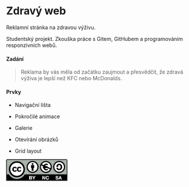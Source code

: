 # Zdravý web

Reklamní stránka na zdravou výživu. 

Studentský projekt. Zkouška práce s Gitem, GitHubem a programováním responzivních webů.

#### Zadání

> Reklama by vás měla od začátku zaujmout a přesvědčit, že zdravá výživa je lepší než KFC nebo McDonalds.

#### Prvky

- Navigační lišta

- Pokročilé animace

- Galerie

- Otevírání obrázků

- Grid layout



<img src="LICENCE.png" title="" alt="LICENCE.png" width="165">




